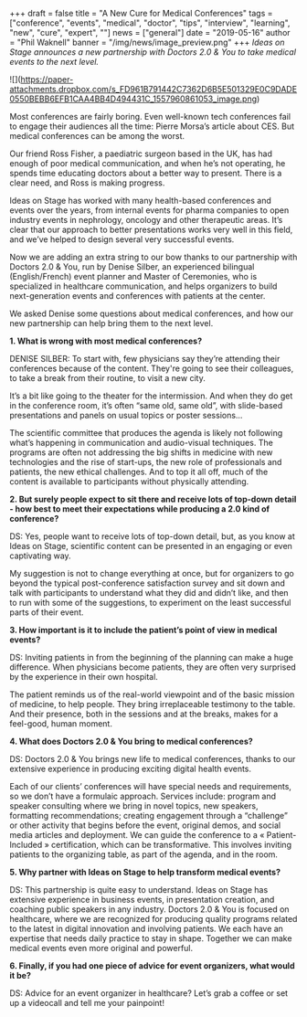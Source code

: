 +++
draft = false
title = "A New Cure for Medical Conferences"
tags = ["conference", "events", "medical", "doctor", "tips", "interview", "learning", "new", "cure", "expert", ""]
news = ["general"]
date = "2019-05-16"
author = "Phil Waknell"
banner = "/img/news/image_preview.png"
+++
_Ideas on Stage announces a new partnership with Doctors 2.0 & You to take medical events to the next level._

!\[](https://paper-attachments.dropbox.com/s_FD961B791442C7362D6B5E501329E0C9DADE0550BEBB6EFB1CAA4BB4D494431C_1557960861053_image.png)

Most conferences are fairly boring. Even well-known tech conferences fail to engage their audiences all the time: Pierre Morsa’s article about CES. But medical conferences can be among the worst.



Our friend Ross Fisher, a paediatric surgeon based in the UK, has had enough of poor medical communication, and when he’s not operating, he spends time educating doctors about a better way to present. There is a clear need, and Ross is making progress.



Ideas on Stage has worked with many health-based conferences and events over the years, from internal events for pharma companies to open industry events in nephrology, oncology and other therapeutic areas. It’s clear that our approach to better presentations works very well in this field, and we’ve helped to design several very successful events.



Now we are adding an extra string to our bow thanks to our partnership with Doctors 2.0 & You, run by Denise Silber, an experienced bilingual (English/French) event planner and Master of Ceremonies, who is specialized in healthcare communication, and helps organizers to build next-generation events and conferences with patients at the center.



We asked Denise some questions about medical conferences, and how our new partnership can help bring them to the next level.





**1. What is wrong with most medical conferences?**



DENISE SILBER: To start with, few physicians say they’re attending their conferences because of the content. They're going to see their colleagues, to take a break from their routine, to visit a new city. 

It’s a bit like going to the theater for the intermission. And when they do get in the conference room, it’s often “same old, same old”, with slide-based presentations and panels on usual topics or poster sessions…

The scientific committee that produces the agenda is likely not following what’s happening in communication and audio-visual techniques. The programs are often not addressing the big shifts in medicine with new technologies and the rise of start-ups,  the new role of professionals and patients,  the new ethical challenges. And to top it all off, much of the content is available to participants without physically attending.





**2. But surely people expect to sit there and receive lots of top-down detail - how best to meet their expectations while producing a 2.0 kind of conference?**



DS: Yes, people want to receive lots of top-down detail, but, as you know at Ideas on Stage, scientific content can be presented in an engaging or even captivating way.

My suggestion is not to change everything at once,  but for organizers to go beyond the typical post-conference satisfaction survey and sit down and talk with participants to understand what they did and didn’t like, and then to run with some of the suggestions, to experiment on the least successful parts of their event. 





**3. How important is it to include the patient’s point of view in medical events?**



DS:  Inviting patients in from the beginning of the planning can make a huge difference. When physicians become patients, they are often very surprised by the experience in their own hospital.

The patient reminds us of the real-world viewpoint and of the basic mission of medicine, to help people. They bring irreplaceable testimony to the table. And their presence, both in the sessions and at the breaks, makes for a feel-good, human moment. 





**4. What does Doctors 2.0 & You bring to medical conferences?**



DS: Doctors 2.0 & You brings new life to medical conferences, thanks to our extensive experience in producing exciting digital health events. 

Each of our clients’ conferences will have special needs and requirements, so we don’t have a formulaic approach. Services include: program and speaker consulting where we bring in novel topics, new speakers, formatting recommendations; creating engagement through a “challenge” or other activity that begins before the event, original demos, and social media articles and deployment. We can guide the conference to a « Patient-Included » certification, which can be transformative. This involves inviting patients to the organizing table, as part of the agenda, and in the room. 





**5. Why partner with Ideas on Stage to help transform medical events?**



DS: This partnership is quite easy to understand. Ideas on Stage has extensive experience in business events, in presentation creation, and coaching public speakers in any industry. Doctors 2.0 & You is focused on healthcare, where we are recognized for producing quality programs related to the latest in digital innovation and involving patients. We each have an expertise that needs daily practice to stay in shape. Together we can make medical events even more original and powerful.





**6. Finally, if you had one piece of advice for event organizers, what would it be?**



DS: Advice for an event organizer in healthcare? Let’s grab a coffee or set up a videocall and tell me your painpoint!
